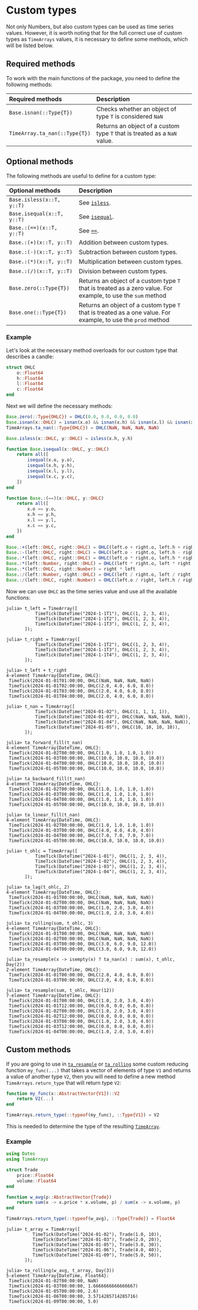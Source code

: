 # Custom types

Not only Numbers, but also custom types can be used as time series values.
However, it is worth noting that for the full correct use of custom types as `TimeArrays` values, it is necessary to define some methods, which will be listed below.

## Required methods

To work with the main functions of the package, you need to define the following methods:

| Required methods | Description |
|:-----------------|:------------|
| `Base.isnan(::Type{T})` | Checks whether an object of type `T` is considered `NaN` |
| `TimeArray.ta_nan(::Type{T})` | Returns an object of a custom type `T` that is treated as a `NaN` value. |

## Optional methods

The following methods are useful to define for a custom type:

| Optional methods | Description |
|:-----------------|:------------|
| `Base.isless(x::T, y::T)` | See [`isless`](https://docs.julialang.org/en/v1/base/base/#Base.isless). |
| `Base.isequal(x::T, y::T)` | See [`isequal`](https://docs.julialang.org/en/v1/base/base/#Base.isequal). |
| `Base.:(==)(x::T, y::T)` | See [`==`](https://docs.julialang.org/en/v1/base/math/#Base.:==). |
| `Base.:(+)(x::T, y::T)` | Addition between custom types. |
| `Base.:(-)(x::T, y::T)` | Subtraction between custom types. |
| `Base.:(*)(x::T, y::T)` | Multiplication between custom types. |
| `Base.:(/)(x::T, y::T)` | Division between custom types. |
| `Base.zero(::Type{T})` | Returns an object of a custom type `T` that is treated as a zero value. For example, to use the `sum` method |
| `Base.one(::Type{T})` | Returns an object of a custom type `T` that is treated as a one value. For example, to use the `prod` method |

### Example

Let's look at the necessary method overloads for our custom type that describes a candle:

```julia
struct OHLC
    o::Float64
    h::Float64
    l::Float64
    c::Float64
end
```

Next we will define the necessary methods:

```julia
Base.zero(::Type{OHLC}) = OHLC(0.0, 0.0, 0.0, 0.0)
Base.isnan(x::OHLC) = isnan(x.o) && isnan(x.h) && isnan(x.l) && isnan(x.c)
TimeArrays.ta_nan(::Type{OHLC}) = OHLC(NaN, NaN, NaN, NaN)

Base.isless(x::OHLC, y::OHLC) = isless(x.h, y.h)

function Base.isequal(x::OHLC, y::OHLC)
    return all([
        isequal(x.o, y.o),
        isequal(x.h, y.h),
        isequal(x.l, y.l),
        isequal(x.c, y.c),
    ])
end

function Base.:(==)(x::OHLC, y::OHLC)
    return all([
        x.o == y.o,
        x.h == y.h,
        x.l == y.l,
        x.c == y.c,
    ])
end

Base.:+(left::OHLC, right::OHLC) = OHLC(left.o + right.o, left.h + right.h, left.l + right.l, left.c + right.c)
Base.:-(left::OHLC, right::OHLC) = OHLC(left.o - right.o, left.h - right.h, left.l - right.l, left.c - right.c)
Base.:*(left::OHLC, right::OHLC) = OHLC(left.o * right.o, left.h * right.h, left.l * right.l, left.c * right.c)
Base.:*(left::Number, right::OHLC) = OHLC(left * right.o, left * right.h, left * right.l, left * right.c)
Base.:*(left::OHLC, right::Number) = right * left
Base.:/(left::Number, right::OHLC) = OHLC(left / right.o, left / right.h, left / right.l, left / right.c)
Base.:/(left::OHLC, right::Number) = OHLC(left.o / right, left.h / right, left.l / right, left.c / right)
```

Now we can use `OHLC` as the time series value and use all the available functions:

```julia-repl
julia> t_left = TimeArray([
           TimeTick(DateTime("2024-1-1T1"), OHLC(1, 2, 3, 4)),
           TimeTick(DateTime("2024-1-1T2"), OHLC(1, 2, 3, 4)),
           TimeTick(DateTime("2024-1-1T3"), OHLC(1, 2, 3, 4)),
       ]);

julia> t_right = TimeArray([
           TimeTick(DateTime("2024-1-1T2"), OHLC(1, 2, 3, 4)),
           TimeTick(DateTime("2024-1-1T3"), OHLC(1, 2, 3, 4)),
           TimeTick(DateTime("2024-1-1T4"), OHLC(1, 2, 3, 4)),
       ]);

julia> t_left + t_right
4-element TimeArray{DateTime, OHLC}:
 TimeTick(2024-01-01T01:00:00, OHLC(NaN, NaN, NaN, NaN))
 TimeTick(2024-01-01T02:00:00, OHLC(2.0, 4.0, 6.0, 8.0))
 TimeTick(2024-01-01T03:00:00, OHLC(2.0, 4.0, 6.0, 8.0))
 TimeTick(2024-01-01T04:00:00, OHLC(2.0, 4.0, 6.0, 8.0))
```

```julia-repl
julia> t_nan = TimeArray([
           TimeTick(DateTime("2024-01-02"), OHLC(1, 1, 1, 1)),
           TimeTick(DateTime("2024-01-03"), OHLC(NaN, NaN, NaN, NaN)),
           TimeTick(DateTime("2024-01-04"), OHLC(NaN, NaN, NaN, NaN)),
           TimeTick(DateTime("2024-01-05"), OHLC(10, 10, 10, 10)),
       ]);

julia> ta_forward_fill(t_nan)
4-element TimeArray{DateTime, OHLC}:
 TimeTick(2024-01-02T00:00:00, OHLC(1.0, 1.0, 1.0, 1.0))
 TimeTick(2024-01-03T00:00:00, OHLC(10.0, 10.0, 10.0, 10.0))
 TimeTick(2024-01-04T00:00:00, OHLC(10.0, 10.0, 10.0, 10.0))
 TimeTick(2024-01-05T00:00:00, OHLC(10.0, 10.0, 10.0, 10.0))

julia> ta_backward_fill(t_nan)
4-element TimeArray{DateTime, OHLC}:
 TimeTick(2024-01-02T00:00:00, OHLC(1.0, 1.0, 1.0, 1.0))
 TimeTick(2024-01-03T00:00:00, OHLC(1.0, 1.0, 1.0, 1.0))
 TimeTick(2024-01-04T00:00:00, OHLC(1.0, 1.0, 1.0, 1.0))
 TimeTick(2024-01-05T00:00:00, OHLC(10.0, 10.0, 10.0, 10.0))

julia> ta_linear_fill(t_nan)
4-element TimeArray{DateTime, OHLC}:
 TimeTick(2024-01-02T00:00:00, OHLC(1.0, 1.0, 1.0, 1.0))
 TimeTick(2024-01-03T00:00:00, OHLC(4.0, 4.0, 4.0, 4.0))
 TimeTick(2024-01-04T00:00:00, OHLC(7.0, 7.0, 7.0, 7.0))
 TimeTick(2024-01-05T00:00:00, OHLC(10.0, 10.0, 10.0, 10.0))
```

```julia-repl
julia> t_ohlc = TimeArray([
           TimeTick(DateTime("2024-1-01"), OHLC(1, 2, 3, 4)),
           TimeTick(DateTime("2024-1-02"), OHLC(1, 2, 3, 4)),
           TimeTick(DateTime("2024-1-03"), OHLC(1, 2, 3, 4)),
           TimeTick(DateTime("2024-1-04"), OHLC(1, 2, 3, 4)),
       ]);

julia> ta_lag(t_ohlc, 2)
4-element TimeArray{DateTime, OHLC}:
 TimeTick(2024-01-01T00:00:00, OHLC(NaN, NaN, NaN, NaN))
 TimeTick(2024-01-02T00:00:00, OHLC(NaN, NaN, NaN, NaN))
 TimeTick(2024-01-03T00:00:00, OHLC(1.0, 2.0, 3.0, 4.0))
 TimeTick(2024-01-04T00:00:00, OHLC(1.0, 2.0, 3.0, 4.0))

julia> ta_rolling(sum, t_ohlc, 3)
4-element TimeArray{DateTime, OHLC}:
 TimeTick(2024-01-01T00:00:00, OHLC(NaN, NaN, NaN, NaN))
 TimeTick(2024-01-02T00:00:00, OHLC(NaN, NaN, NaN, NaN))
 TimeTick(2024-01-03T00:00:00, OHLC(3.0, 6.0, 9.0, 12.0))
 TimeTick(2024-01-04T00:00:00, OHLC(3.0, 6.0, 9.0, 12.0))

julia> ta_resample(x -> isempty(x) ? ta_nan(x) : sum(x), t_ohlc, Day(2))
2-element TimeArray{DateTime, OHLC}:
 TimeTick(2024-01-01T00:00:00, OHLC(2.0, 4.0, 6.0, 8.0))
 TimeTick(2024-01-03T00:00:00, OHLC(2.0, 4.0, 6.0, 8.0))

julia> ta_resample(sum, t_ohlc, Hour(12))
7-element TimeArray{DateTime, OHLC}:
 TimeTick(2024-01-01T00:00:00, OHLC(1.0, 2.0, 3.0, 4.0))
 TimeTick(2024-01-01T12:00:00, OHLC(0.0, 0.0, 0.0, 0.0))
 TimeTick(2024-01-02T00:00:00, OHLC(1.0, 2.0, 3.0, 4.0))
 TimeTick(2024-01-02T12:00:00, OHLC(0.0, 0.0, 0.0, 0.0))
 TimeTick(2024-01-03T00:00:00, OHLC(1.0, 2.0, 3.0, 4.0))
 TimeTick(2024-01-03T12:00:00, OHLC(0.0, 0.0, 0.0, 0.0))
 TimeTick(2024-01-04T00:00:00, OHLC(1.0, 2.0, 3.0, 4.0))
```

## Custom methods

If you are going to use in [`ta_resample`](@ref) or [`ta_rolling`](@ref) some custom reducing function `my_func(...)` that takes a vector of elements of type `V1` and returns a value of another type `V2`, then you will need to define a new method `TimeArrays.return_type` that will return type `V2`:

```julia
function my_func(x::AbstractVector{V1})::V2
    return V2(...)
end

TimeArrays.return_type(::typeof(my_func), ::Type{V1}) = V2
```

This is needed to determine the type of the resulting [`TimeArray`](@ref).

### Example

```julia
using Dates
using TimeArrays

struct Trade
    price::Float64
    volume::Float64
end

function w_avg(p::AbstractVector{Trade})
    return sum(x -> x.price * x.volume, p) / sum(x -> x.volume, p)
end

TimeArrays.return_type(::typeof(w_avg), ::Type{Trade}) = Float64
```

```julia-repl
julia> t_array = TimeArray([
          TimeTick(DateTime("2024-01-02"), Trade(1.0, 10)),
          TimeTick(DateTime("2024-01-03"), Trade(2.0, 20)),
          TimeTick(DateTime("2024-01-05"), Trade(3.0, 30)),
          TimeTick(DateTime("2024-01-06"), Trade(4.0, 40)),
          TimeTick(DateTime("2024-01-09"), Trade(5.0, 50)),
       ]);

julia> ta_rolling(w_avg, t_array, Day(3))
5-element TimeArray{DateTime, Float64}:
 TimeTick(2024-01-02T00:00:00, NaN)
 TimeTick(2024-01-03T00:00:00, 1.6666666666666667)
 TimeTick(2024-01-05T00:00:00, 2.6)
 TimeTick(2024-01-06T00:00:00, 3.5714285714285716)
 TimeTick(2024-01-09T00:00:00, 5.0)
```
